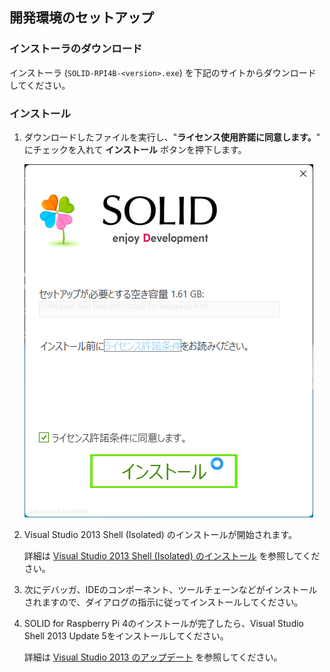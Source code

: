 ## 開発環境のセットアップ

### インストーラのダウンロード

インストーラ (`SOLID-RPI4B-<version>.exe`) を下記のサイトからダウンロードしてください。

### インストール

1. ダウンロードしたファイルを実行し、"**ライセンス使用許諾に同意します。**" にチェックを入れて **インストール** ボタンを押下します。

    ![install-1](img/solid-rpi4b-install-1.png)

2. Visual Studio 2013 Shell (Isolated) のインストールが開始されます。

    詳細は [Visual Studio 2013 Shell (Isolated) のインストール](http://solid.kmckk.com/doc/skit/current/tutorial/installation.html#shell) を参照してください。


3. 次にデバッガ、IDEのコンポーネント、ツールチェーンなどがインストールされますので、ダイアログの指示に従ってインストールしてください。

4. SOLID for Raspberry Pi 4のインストールが完了したら、Visual Studio Shell 2013 Update 5をインストールしてください。

    詳細は [Visual Studio 2013 のアップデート](http://solid.kmckk.com/doc/skit/current/tutorial/installation.html#visual-studio-2013) を参照してください。
